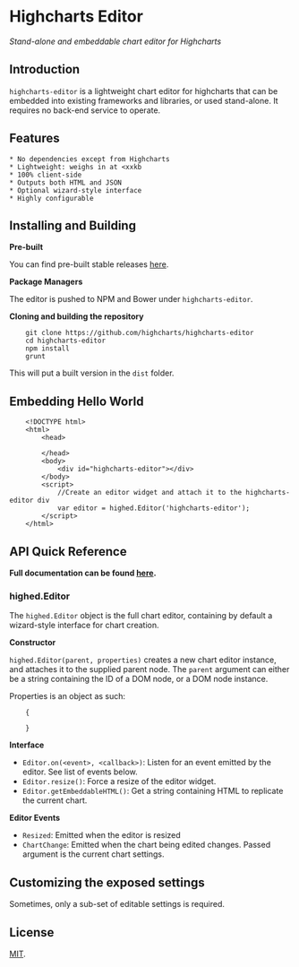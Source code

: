 Highcharts Editor
===

*Stand-alone and embeddable chart editor for Highcharts*

## Introduction

`highcharts-editor` is a lightweight chart editor for highcharts that can be embedded into existing frameworks and libraries, or used stand-alone.
It requires no back-end service to operate.

## Features
	
	* No dependencies except from Highcharts
	* Lightweight: weighs in at <xxkb
	* 100% client-side
	* Outputs both HTML and JSON
	* Optional wizard-style interface
	* Highly configurable

## Installing and Building

**Pre-built**

You can find pre-built stable releases [here](https://github.com/highcharts/highcharts-editor/releases).

**Package Managers**

The editor is pushed to NPM and Bower under `highcharts-editor`.

**Cloning and building the repository**

		git clone https://github.com/highcharts/highcharts-editor
		cd highcharts-editor
		npm install
		grunt

This will put a built version in the `dist` folder.

## Embedding Hello World

		<!DOCTYPE html>
		<html>
			<head>

			</head>
			<body>
				<div id="highcharts-editor"></div>
			</body>
			<script>
				//Create an editor widget and attach it to the highcharts-editor div
				var editor = highed.Editor('highcharts-editor');
			</script>
		</html>

## API Quick Reference

**Full documentation can be found [here](#).**

### highed.Editor

The `highed.Editor` object is the full chart editor, containing by default a wizard-style interface for chart creation.

**Constructor**

`highed.Editor(parent, properties)` creates a new chart editor instance, and attaches it to the supplied parent node. The `parent` argument can either be a string containing the ID of a DOM node, or a DOM node instance.

Properties is an object as such:
		
		{

		}

**Interface**

  * `Editor.on(<event>, <callback>)`: Listen for an event emitted by the editor. See list of events below.
  * `Editor.resize()`: Force a resize of the editor widget.
  * `Editor.getEmbeddableHTML()`: Get a string containing HTML to replicate the current chart.

**Editor Events**

  * `Resized`: Emitted when the editor is resized
  * `ChartChange`: Emitted when the chart being edited changes. Passed argument is the current chart settings. 

## Customizing the exposed settings

Sometimes, only a sub-set of editable settings is required. 

## License

[MIT](LICENSE).